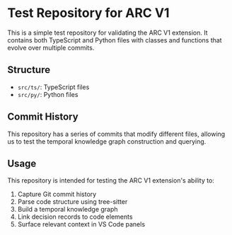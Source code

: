 # Test Repository for ARC V1

This is a simple test repository for validating the ARC V1 extension. It contains both TypeScript and Python files with classes and functions that evolve over multiple commits.

## Structure

- `src/ts/`: TypeScript files
- `src/py/`: Python files

## Commit History

This repository has a series of commits that modify different files, allowing us to test the temporal knowledge graph construction and querying.

## Usage

This repository is intended for testing the ARC V1 extension's ability to:
1. Capture Git commit history
2. Parse code structure using tree-sitter
3. Build a temporal knowledge graph
4. Link decision records to code elements
5. Surface relevant context in VS Code panels
